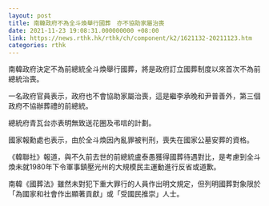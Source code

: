 ```yaml
---
layout: post
title: 南韓政府不為全斗煥舉行國葬　亦不協助家屬治喪
date: 2021-11-23 19:08:31.000000000 +08:00
link: https://news.rthk.hk/rthk/ch/component/k2/1621132-20211123.htm
categories: rthk
---
```


南韓政府決定不為前總統全斗煥舉行國葬，將是政府訂立國葬制度以來首次不為前總統治喪。

一名政府官員表示，政府也不會協助家屬治喪，這是繼李承晚和尹普善外，第三個政府不協辦葬禮的前總統。

總統府青瓦台亦表明無致送花圈及弔唁的計劃。

國家報勳處也表示，由於全斗煥因內亂罪被判刑，喪失在國家公墓安葬的資格。

《韓聯社》報道，與不久前去世的前總統盧泰愚獲得國葬待遇對比，是考慮到全斗煥未就1980年下令軍事鎮壓光州的大規模民主運動進行反省或道歉。

南韓《國葬法》雖然未對犯下重大罪行的人員作出明文規定，但列明國葬對象限於「為國家和社會作出顯著貢獻」或「受國民推崇」人士。
